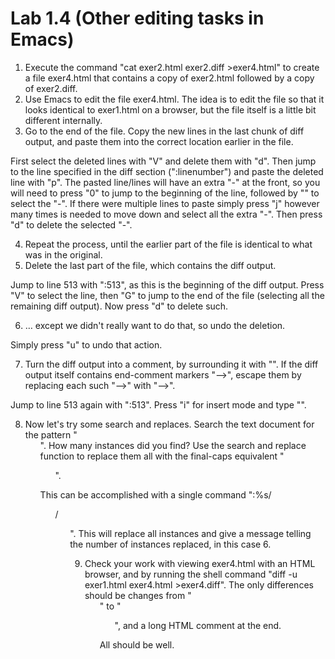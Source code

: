 # Lab 1.4 (Other editing tasks in Emacs)

1. Execute the command "cat exer2.html exer2.diff >exer4.html" to create a file exer4.html that contains a copy of exer2.html followed by a copy of exer2.diff.
2. Use Emacs to edit the file exer4.html. The idea is to edit the file so that it looks identical to exer1.html on a browser, but the file itself is a little bit different internally.
3. Go to the end of the file. Copy the new lines in the last chunk of diff output, and paste them into the correct location earlier in the file.

First select the deleted lines with "V" and delete them with "d". Then jump to the line specified in the diff section (":linenumber<CR>") and paste the deleted line with "p".
The pasted line/lines will have an extra "-" at the front, so you will need to press "0" to jump to the beginning of the line, followed by "<C-v>" to select the "-".
If there were multiple lines to paste simply press "j" however many times is needed to move down and select all the extra "-". 
Then press "d" to delete the selected "-".

4. Repeat the process, until the earlier part of the file is identical to what was in the original.
5. Delete the last part of the file, which contains the diff output.

Jump to line 513 with ":513<CR>", as this is the beginning of the diff output. Press "V" to select the line, then "G" to jump to the end of the file (selecting all the remaining diff output).
Now press "d" to delete such.
    
6. … except we didn't really want to do that, so undo the deletion.

Simply press "u" to undo that action.
    
7. Turn the diff output into a comment, by surrounding it with "<!--" and "-->". If the diff output itself contains end-comment markers "-->", escape them by replacing each such "-->" with "--&gt;".
    
Jump to line 513 again with ":513<CR>". Press "i" for insert mode and type "<!-- <Esc>". 
Now type "G" to jump to the bottom/end of the diff and type "A" to jump to the end of the line and enter insert mode.
Now simply type " --><Esc>".

8. Now let's try some search and replaces. Search the text document for the pattern "<ol>". How many instances did you find? Use the search and replace function to replace them all with the final-caps equivalent "<oL>".

This can be accomplished with a single command ":%s/<ol>/<oL><CR>". 
This will replace all instances and give a message telling the number of instances replaced, in this case 6.
    
9. Check your work with viewing exer4.html with an HTML browser, and by running the shell command "diff -u exer1.html exer4.html >exer4.diff". The only differences should be changes from "<ol>" to "<oL>", and a long HTML comment at the end.

All should be well.


